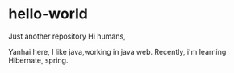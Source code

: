 # hello-world
Just another repository
Hi humans,

Yanhai here, I like java,working in java web. Recently, i'm learning Hibernate, spring.
